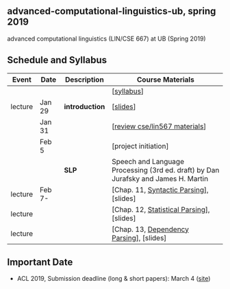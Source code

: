 ## advanced-computational-linguistics-ub, spring 2019

advanced computational linguistics (LIN/CSE 667) at UB (Spring 2019)

## Schedule and Syllabus 
|Event	| Date |	Description	 |Course Materials |
| ------ | ------ | ------ | ------  |
| |  |  | [[syllabus](https://www.overleaf.com/read/rvdpzhybtygh)]|
|lecture | Jan 29 | **introduction** | [[slides](https://www.overleaf.com/read/yrrgrydpryhx)]|
| | Jan 31 |  | [[review cse/lin567 materials](https://buffalo.box.com/s/mmr1wjqy3te5fbg8c4q0r9gyymrhxj0n)]|
| | Feb 5 |  | [project initiation]|
| |  | **SLP** | Speech and Language Processing (3rd ed. draft) by Dan Jurafsky and James H. Martin |
|lecture | Feb 7- | | [Chap. 11, [Syntactic Parsing](https://web.stanford.edu/~jurafsky/slp3/11.pdf)], [slides] |
|lecture | | | [Chap. 12, [Statistical Parsing](https://web.stanford.edu/~jurafsky/slp3/12.pdf)], [slides] |
|lecture | | | [Chap. 13, [Dependency Parsing](https://web.stanford.edu/~jurafsky/slp3/13.pdf)], [slides] |

## Important Date
* ACL 2019, Submission deadline (long & short papers): March 4 ([site](http://www.acl2019.org/EN/call-for-papers.xhtml))
